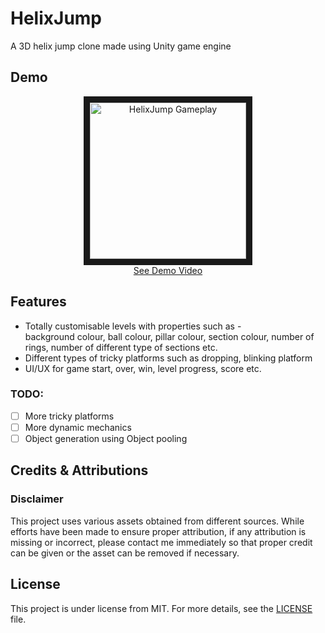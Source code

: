 # HelixJump

A 3D helix jump clone made using Unity game engine

## Demo

<!-- https://user-images.githubusercontent.com/42877499/145179959-6a6fdc44-5c52-48f4-b62c-28922a4431ed.mp4 -->

<div align="center">
  <a href="https://youtu.be/3hF2YWFaSlg" target="_blank">
    <img src="README-Resources/YT-Thumbnail.png" 
    alt="HelixJump Gameplay" height="250" border="10" />
  </a>
</div>
<div align="center">
  <a href="https://youtu.be/3hF2YWFaSlg" target="_blank">See Demo Video</a>
</div>

[//]: # ([Play on itch]&#40;https://mockjoke.itch.io/pixel-adventure&#41;)

[//]: # (<p align="center">)

[//]: # (    <img src="README-Resources/Start-Screen.png" alt="Start-Screen" width="300px">)

[//]: # (    <img src="README-Resources/CharacterSelection-Menu.png" alt="CharacterSelection-Menu" width="300px">)

[//]: # (</p>)

[//]: # (<p align="center">)

[//]: # (    <img src="README-Resources/Gameplay-Level2.png" alt="Gameplay-Level2" width="300px">)

[//]: # (    <img src="README-Resources/Gameplay-Level3.png" alt="Gameplay-Level3" width="300px">)

[//]: # (</p>)

[//]: # (<p align="center">)

[//]: # (    <img src="README-Resources/Gameplay-Level4.png" alt="Gameplay-Level4" width="300px">)

[//]: # (    <img src="README-Resources/ExtraLives-Menu.png" alt="ExtraLives-Menu" width="300px">)

[//]: # (</p>)

## Features

- Totally customisable levels with properties such as - </br>
  background colour, ball colour, pillar colour, section colour, number of rings, number of different type of sections etc.
- Different types of tricky platforms such as dropping, blinking platform
- UI/UX for game start, over, win, level progress, score etc.

### TODO:

- [ ] More tricky platforms
- [ ] More dynamic mechanics
- [ ] Object generation using Object pooling

## Credits & Attributions

[//]: # (#### Graphics:)

[//]: # (- https://pixelfrog-assets.itch.io/pixel-adventure-1)

[//]: # (- https://pixelfrog-assets.itch.io/pixel-adventure-2)

[//]: # ()
[//]: # (#### Sounds:)

[//]: # (- https://freesound.org/people/RHumphries/packs/117/)

[//]: # (- https://www.freesfx.co.uk/)

### Disclaimer

This project uses various assets obtained from different sources. While efforts have been made to ensure proper attribution, if any attribution is missing or incorrect, please contact me immediately so that proper credit can be given or the asset can be removed if necessary.

## License

This project is under license from MIT. For more details, see the [LICENSE](LICENSE) file.

